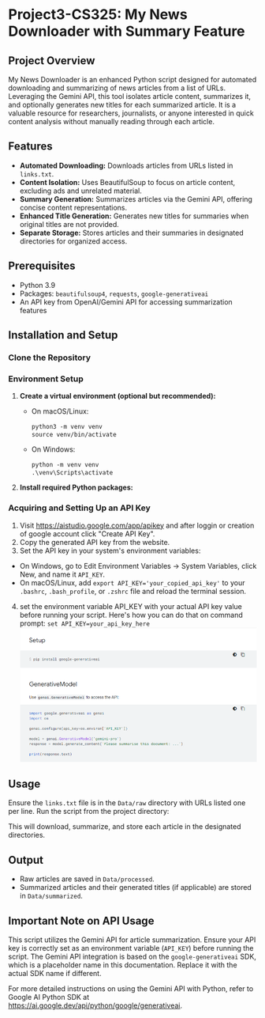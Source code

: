 # Project3-CS325: My News Downloader with Summary Feature

## Project Overview

My News Downloader is an enhanced Python script designed for automated downloading and summarizing of news articles from a list of URLs. Leveraging the Gemini API, this tool isolates article content, summarizes it, and optionally generates new titles for each summarized article. It is a valuable resource for researchers, journalists, or anyone interested in quick content analysis without manually reading through each article.

## Features

- **Automated Downloading:** Downloads articles from URLs listed in `links.txt`.
- **Content Isolation:** Uses BeautifulSoup to focus on article content, excluding ads and unrelated material.
- **Summary Generation:** Summarizes articles via the Gemini API, offering concise content representations.
- **Enhanced Title Generation:** Generates new titles for summaries when original titles are not provided.
- **Separate Storage:** Stores articles and their summaries in designated directories for organized access.

## Prerequisites

- Python 3.9
- Packages: `beautifulsoup4`, `requests`, `google-generativeai` 
- An API key from OpenAI/Gemini API for accessing summarization features

## Installation and Setup

### Clone the Repository


### Environment Setup

1. **Create a virtual environment (optional but recommended):**

   - On macOS/Linux:
     ```
     python3 -m venv venv
     source venv/bin/activate
     ```

   - On Windows:
     ```
     python -m venv venv
     .\venv\Scripts\activate
     ```

2. **Install required Python packages:**


### Acquiring and Setting Up an API Key

1. Visit https://aistudio.google.com/app/apikey and after loggin or creation of google account click "Create API Key".
2. Copy the generated API key from the website.
3. Set the API key in your system's environment variables:
- On Windows, go to Edit Environment Variables -> System Variables, click New, and name it `API_KEY`.
- On macOS/Linux, add `export API_KEY='your_copied_api_key'` to your `.bashrc`, `.bash_profile`, or `.zshrc` file and reload the terminal session.
4. set the environment variable API_KEY with your actual API key value before running your script. Here's how you can do that on command prompt: `set API_KEY=your_api_key_here`
![alt text](image.png)
## Usage

Ensure the `links.txt` file is in the `Data/raw` directory with URLs listed one per line. Run the script from the project directory:


This will download, summarize, and store each article in the designated directories.

## Output

- Raw articles are saved in `Data/processed`.
- Summarized articles and their generated titles (if applicable) are stored in `Data/summarized`.

## Important Note on API Usage

This script utilizes the Gemini API for article summarization. Ensure your API key is correctly set as an environment variable (`API_KEY`) before running the script. The Gemini API integration is based on the `google-generativeai` SDK, which is a placeholder name in this documentation. Replace it with the actual SDK name if different.

For more detailed instructions on using the Gemini API with Python, refer to Google AI Python SDK at https://ai.google.dev/api/python/google/generativeai.
